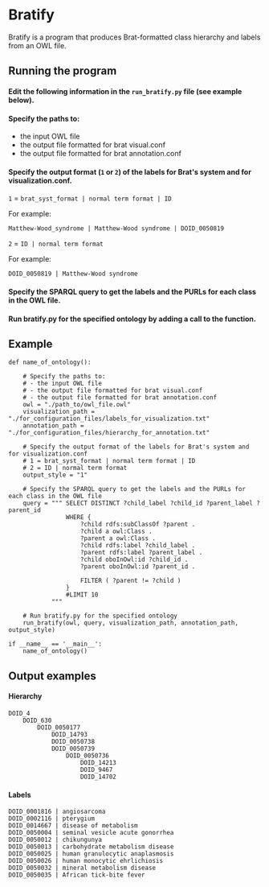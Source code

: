 # Bratify
Bratify is a program that produces Brat-formatted class hierarchy and labels from an OWL file.


## Running the program

#### Edit the following information in the `run_bratify.py` file (see example below).

#### Specify the paths to:
   * the input OWL file
   * the output file formatted for brat visual.conf
   * the output file formatted for brat annotation.conf
    
#### Specify the output format (`1` or `2`) of the labels for Brat's system and for visualization.conf.

`1` = `brat_syst_format | normal term format | ID`

For example:

    Matthew-Wood_syndrome | Matthew-Wood syndrome | DOID_0050819

`2` = `ID | normal term format` 

For example:

    DOID_0050819 | Matthew-Wood syndrome

#### Specify the SPARQL query to get the labels and the PURLs for each class in the OWL file.

#### Run bratify.py for the specified ontology by adding a call to the function.

## Example

    def name_of_ontology():
    
        # Specify the paths to:
        # - the input OWL file
        # - the output file formatted for brat visual.conf
        # - the output file formatted for brat annotation.conf
        owl = "./path_to/owl_file.owl"
        visualization_path = "./for_configuration_files/labels_for_visualization.txt"
        annotation_path = "./for_configuration_files/hierarchy_for_annotation.txt"
            
        # Specify the output format of the labels for Brat's system and for visualization.conf
        # 1 = brat_syst_format | normal term format | ID 
        # 2 = ID | normal term format 
        output_style = "1"
    
        # Specify the SPARQL query to get the labels and the PURLs for each class in the OWL file
        query = """ SELECT DISTINCT ?child_label ?child_id ?parent_label ?parent_id
                    WHERE {
                        ?child rdfs:subClassOf ?parent .
                        ?child a owl:Class .
                        ?parent a owl:Class .
                        ?child rdfs:label ?child_label .
                        ?parent rdfs:label ?parent_label .
                        ?child oboInOwl:id ?child_id .
                        ?parent oboInOwl:id ?parent_id .
    
                        FILTER ( ?parent != ?child )
                    }
                    #LIMIT 10
                """
    
        # Run bratify.py for the specified ontology
        run_bratify(owl, query, visualization_path, annotation_path, output_style)
    
    if __name__ == '__main__':
        name_of_ontology()
        
## Output examples
    
#### Hierarchy

    DOID_4
        DOID_630
            DOID_0050177
                DOID_14793
                DOID_0050738
                DOID_0050739
                    DOID_0050736
                        DOID_14213
                        DOID_9467
                        DOID_14702

#### Labels
    
    DOID_0001816 | angiosarcoma
    DOID_0002116 | pterygium
    DOID_0014667 | disease of metabolism
    DOID_0050004 | seminal vesicle acute gonorrhea
    DOID_0050012 | chikungunya
    DOID_0050013 | carbohydrate metabolism disease
    DOID_0050025 | human granulocytic anaplasmosis
    DOID_0050026 | human monocytic ehrlichiosis
    DOID_0050032 | mineral metabolism disease
    DOID_0050035 | African tick-bite fever    